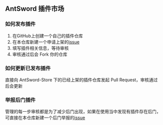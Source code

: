 ## AntSword 插件市场

### 如何发布插件

1. 在GitHub上创建一个自己的插件仓库
2. 在本仓库新建一个申请上架的[issue](https://github.com/AntSword-Store/AntSword-Store.github.io/issues)
3. 填写插件相关信息，等待审核
4. 审核通过后会 Fork 你的仓库

### 如何更新已发布插件

直接向 AntSword-Store 下的已经上架的插件仓库发起 Pull Request，审核通过后会更新


### 举报后门插件

管理的每一步审核都是为了减少后门出现，如果在使用当中发现有插件存在后门，可直接在本仓库新建一个后门举报的[issue](https://github.com/AntSword-Store/AntSword-Store.github.io/issues)

